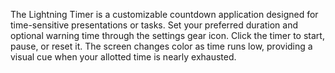 The Lightning Timer is a customizable countdown application designed for time-sensitive presentations or tasks. Set your preferred duration and optional warning time through the settings gear icon. Click the timer to start, pause, or reset it. The screen changes color as time runs low, providing a visual cue when your allotted time is nearly exhausted.

<!-- Generated from commit: 7b5e57d73ca0a21fcb7f80cb6ce4bd1301fe06d8 -->